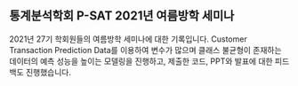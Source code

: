 ## 통계분석학회 P-SAT 2021년 여름방학 세미나
2021년 27기 학회원들의 여름방학 세미나에 대한 기록입니다. Customer Transaction Prediction Data를 이용하여 변수가 많으며 클래스 불균형이 존재하는 데이터의 예측 성능을 높이는 모델링을 진행하고, 제출한 코드, PPT와 발표에 대한 피드백도 진행했습니다.  
